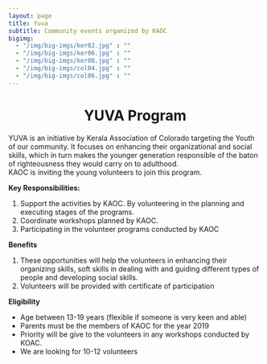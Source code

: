 ```yaml
---
layout: page
title: Yuva
subtitle: Community events organized by KAOC
bigimg:
  - "/img/big-imgs/ker02.jpg" : ""
  - "/img/big-imgs/ker06.jpg" : ""
  - "/img/big-imgs/ker08.jpg" : ""
  - "/img/big-imgs/col04.jpg" : ""
  - "/img/big-imgs/col06.jpg" : ""
---
```


<div align="center" style="text-align:center"><h1>YUVA Program</h1></div>
<p>YUVA  is an initiative by Kerala Association of Colorado targeting the Youth of our community. It focuses on enhancing their 
organizational and social skills, which in turn makes the younger generation responsible of the baton of righteousness they would 
carry on to adulthood. <br/>
KAOC is inviting the young volunteers to join this program. </p>
<b>Key Responsibilities:</b>
<ol>
  <li>Support the activities by  KAOC. By volunteering in the planning and executing stages of the programs.</li>
  <li>Coordinate workshops planned by KAOC.</li>
  <li>Participating in the volunteer programs conducted by KAOC</li>
 </ol>
<b>Benefits</b>
<ol>
  <li>These opportunities will help the volunteers in enhancing  their organizing skills, soft skills in dealing with and guiding different types of people and developing social skills.</li>
  <li>Volunteers will be provided with certificate of participation</li>
</ol>

<b>Eligibility</b>
<ul>
  <li>Age between 13-19 years (flexible if someone is very keen and able)</li>
  <li>Parents must be the  members of KAOC for the year 2019</li>
  <li>Priority will be give to the volunteers in any workshops conducted by KOAC. </li>
  <li>We are looking for 10-12 volunteers</li>
 </ul>
